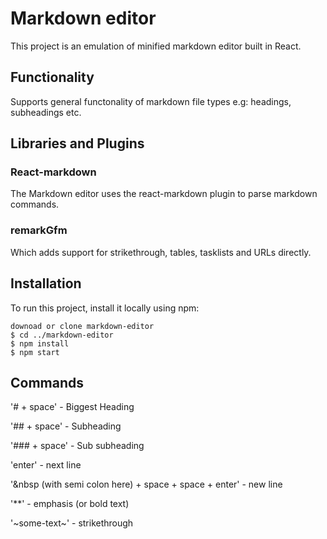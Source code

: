 # Markdown editor

This project is an emulation of minified markdown editor built in React.

## Functionality

Supports general functonality of markdown file types e.g: headings, subheadings etc.

## Libraries and Plugins

### React-markdown

The Markdown editor uses the react-markdown plugin to parse markdown commands.

### remarkGfm

Which adds support for strikethrough, tables, tasklists and URLs directly.

## Installation

To run this project, install it locally using npm:

```
downoad or clone markdown-editor
$ cd ../markdown-editor
$ npm install
$ npm start

```

## Commands

'# + space' - Biggest Heading

'## + space' - Subheading

'### + space' - Sub subheading

'enter' - next line

'&nbsp (with semi colon here) + space + space + enter' - new line

'\*\*' - emphasis (or bold text)

'~some-text~' - strikethrough

